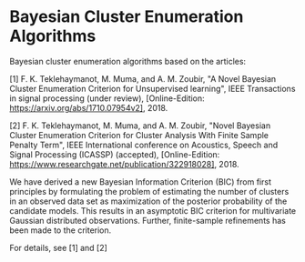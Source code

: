 # Bayesian Cluster Enumeration Algorithms


Bayesian cluster enumeration algorithms based on the articles: 

[1] F. K. Teklehaymanot, M. Muma, and A. M. Zoubir, "A Novel Bayesian Cluster Enumeration Criterion for Unsupervised learning", IEEE Transactions in signal processing (under review), [Online-Edition: https://arxiv.org/abs/1710.07954v2], 2018.

[2] F. K. Teklehaymanot, M. Muma, and A. M. Zoubir, "Novel Bayesian Cluster Enumeration Criterion for Cluster Analysis With Finite Sample Penalty Term", IEEE International conference on Acoustics, Speech and Signal Processing (ICASSP) (accepted), 
[Online-Edition: https://www.researchgate.net/publication/322918028], 2018.


We have derived a new Bayesian Information Criterion (BIC) from first principles by formulating the problem of estimating the number of clusters in an observed data set as maximization of the posterior probability of the candidate models. This results in an asymptotic BIC criterion for multivariate Gaussian distributed observations. Further, finite-sample refinements has been made to the criterion.


For details, see [1] and [2]
